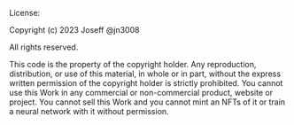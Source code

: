 License:

Copyright (c) 2023 Joseff @jn3008

All rights reserved.

This code is the property of the copyright holder. Any reproduction, distribution, 
or use of this material, in whole or in part, without the express written permission 
of the copyright holder is strictly prohibited. You cannot use this Work in any
commercial or non-commercial product, website or project. You cannot
sell this Work and you cannot mint an NFTs of it or train a neural
network with it without permission.
